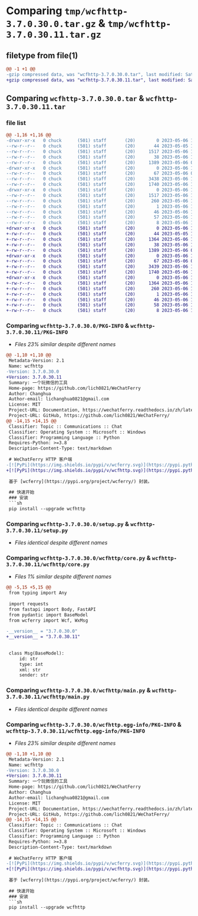 # Comparing `tmp/wcfhttp-3.7.0.30.0.tar.gz` & `tmp/wcfhttp-3.7.0.30.11.tar.gz`

## filetype from file(1)

```diff
@@ -1 +1 @@
-gzip compressed data, was "wcfhttp-3.7.0.30.0.tar", last modified: Sat May  6 12:56:19 2023, max compression
+gzip compressed data, was "wcfhttp-3.7.0.30.11.tar", last modified: Sat May  6 13:06:04 2023, max compression
```

## Comparing `wcfhttp-3.7.0.30.0.tar` & `wcfhttp-3.7.0.30.11.tar`

### file list

```diff
@@ -1,16 +1,16 @@
-drwxr-xr-x   0 chuck      (501) staff       (20)        0 2023-05-06 12:56:19.460453 wcfhttp-3.7.0.30.0/
--rw-r--r--   0 chuck      (501) staff       (20)       44 2023-05-05 15:29:35.000000 wcfhttp-3.7.0.30.0/MANIFEST.in
--rw-r--r--   0 chuck      (501) staff       (20)     1517 2023-05-06 12:56:19.460055 wcfhttp-3.7.0.30.0/PKG-INFO
--rw-r--r--   0 chuck      (501) staff       (20)       38 2023-05-06 12:56:19.460597 wcfhttp-3.7.0.30.0/setup.cfg
--rw-r--r--   0 chuck      (501) staff       (20)     1389 2023-05-06 07:14:27.000000 wcfhttp-3.7.0.30.0/setup.py
-drwxr-xr-x   0 chuck      (501) staff       (20)        0 2023-05-06 12:56:19.456479 wcfhttp-3.7.0.30.0/wcfhttp/
--rw-r--r--   0 chuck      (501) staff       (20)       67 2023-05-06 06:41:48.000000 wcfhttp-3.7.0.30.0/wcfhttp/__init__.py
--rw-r--r--   0 chuck      (501) staff       (20)     3438 2023-05-06 12:56:11.000000 wcfhttp-3.7.0.30.0/wcfhttp/core.py
--rw-r--r--   0 chuck      (501) staff       (20)     1740 2023-05-06 10:36:26.000000 wcfhttp-3.7.0.30.0/wcfhttp/main.py
-drwxr-xr-x   0 chuck      (501) staff       (20)        0 2023-05-06 12:56:19.459491 wcfhttp-3.7.0.30.0/wcfhttp.egg-info/
--rw-r--r--   0 chuck      (501) staff       (20)     1517 2023-05-06 12:56:19.000000 wcfhttp-3.7.0.30.0/wcfhttp.egg-info/PKG-INFO
--rw-r--r--   0 chuck      (501) staff       (20)      260 2023-05-06 12:56:19.000000 wcfhttp-3.7.0.30.0/wcfhttp.egg-info/SOURCES.txt
--rw-r--r--   0 chuck      (501) staff       (20)        1 2023-05-06 12:56:19.000000 wcfhttp-3.7.0.30.0/wcfhttp.egg-info/dependency_links.txt
--rw-r--r--   0 chuck      (501) staff       (20)       46 2023-05-06 12:56:19.000000 wcfhttp-3.7.0.30.0/wcfhttp.egg-info/entry_points.txt
--rw-r--r--   0 chuck      (501) staff       (20)       57 2023-05-06 12:56:19.000000 wcfhttp-3.7.0.30.0/wcfhttp.egg-info/requires.txt
--rw-r--r--   0 chuck      (501) staff       (20)        8 2023-05-06 12:56:19.000000 wcfhttp-3.7.0.30.0/wcfhttp.egg-info/top_level.txt
+drwxr-xr-x   0 chuck      (501) staff       (20)        0 2023-05-06 13:06:04.358344 wcfhttp-3.7.0.30.11/
+-rw-r--r--   0 chuck      (501) staff       (20)       44 2023-05-05 15:29:35.000000 wcfhttp-3.7.0.30.11/MANIFEST.in
+-rw-r--r--   0 chuck      (501) staff       (20)     1364 2023-05-06 13:06:04.357941 wcfhttp-3.7.0.30.11/PKG-INFO
+-rw-r--r--   0 chuck      (501) staff       (20)       38 2023-05-06 13:06:04.358484 wcfhttp-3.7.0.30.11/setup.cfg
+-rw-r--r--   0 chuck      (501) staff       (20)     1389 2023-05-06 07:14:27.000000 wcfhttp-3.7.0.30.11/setup.py
+drwxr-xr-x   0 chuck      (501) staff       (20)        0 2023-05-06 13:06:04.353831 wcfhttp-3.7.0.30.11/wcfhttp/
+-rw-r--r--   0 chuck      (501) staff       (20)       67 2023-05-06 06:41:48.000000 wcfhttp-3.7.0.30.11/wcfhttp/__init__.py
+-rw-r--r--   0 chuck      (501) staff       (20)     3439 2023-05-06 13:05:57.000000 wcfhttp-3.7.0.30.11/wcfhttp/core.py
+-rw-r--r--   0 chuck      (501) staff       (20)     1740 2023-05-06 10:36:26.000000 wcfhttp-3.7.0.30.11/wcfhttp/main.py
+drwxr-xr-x   0 chuck      (501) staff       (20)        0 2023-05-06 13:06:04.357268 wcfhttp-3.7.0.30.11/wcfhttp.egg-info/
+-rw-r--r--   0 chuck      (501) staff       (20)     1364 2023-05-06 13:06:04.000000 wcfhttp-3.7.0.30.11/wcfhttp.egg-info/PKG-INFO
+-rw-r--r--   0 chuck      (501) staff       (20)      260 2023-05-06 13:06:04.000000 wcfhttp-3.7.0.30.11/wcfhttp.egg-info/SOURCES.txt
+-rw-r--r--   0 chuck      (501) staff       (20)        1 2023-05-06 13:06:04.000000 wcfhttp-3.7.0.30.11/wcfhttp.egg-info/dependency_links.txt
+-rw-r--r--   0 chuck      (501) staff       (20)       46 2023-05-06 13:06:04.000000 wcfhttp-3.7.0.30.11/wcfhttp.egg-info/entry_points.txt
+-rw-r--r--   0 chuck      (501) staff       (20)       58 2023-05-06 13:06:04.000000 wcfhttp-3.7.0.30.11/wcfhttp.egg-info/requires.txt
+-rw-r--r--   0 chuck      (501) staff       (20)        8 2023-05-06 13:06:04.000000 wcfhttp-3.7.0.30.11/wcfhttp.egg-info/top_level.txt
```

### Comparing `wcfhttp-3.7.0.30.0/PKG-INFO` & `wcfhttp-3.7.0.30.11/PKG-INFO`

 * *Files 23% similar despite different names*

```diff
@@ -1,10 +1,10 @@
 Metadata-Version: 2.1
 Name: wcfhttp
-Version: 3.7.0.30.0
+Version: 3.7.0.30.11
 Summary: 一个玩微信的工具
 Home-page: https://github.com/lich0821/WeChatFerry
 Author: Changhua
 Author-email: lichanghua0821@gmail.com
 License: MIT
 Project-URL: Documentation, https://wechatferry.readthedocs.io/zh/latest/index.html
 Project-URL: GitHub, https://github.com/lich0821/WeChatFerry/
@@ -14,15 +14,15 @@
 Classifier: Topic :: Communications :: Chat
 Classifier: Operating System :: Microsoft :: Windows
 Classifier: Programming Language :: Python
 Requires-Python: >=3.8
 Description-Content-Type: text/markdown
 
 # WeChatFerry HTTP 客户端
-[![PyPi](https://img.shields.io/pypi/v/wcferry.svg)](https://pypi.python.org/pypi/wcferry) [![Downloads](https://static.pepy.tech/badge/wcferry)](https://pypi.python.org/pypi/wcferry) [![Documentation Status](https://readthedocs.org/projects/wechatferry/badge/?version=latest)](https://wechatferry.readthedocs.io/zh/latest/?badge=latest)
+[![PyPi](https://img.shields.io/pypi/v/wcfhttp.svg)](https://pypi.python.org/pypi/wcfhttp) [![Downloads](https://static.pepy.tech/badge/wcfhttp)](https://pypi.python.org/pypi/wcfhttp)
 
 基于 [wcferry](https://pypi.org/project/wcferry/) 封装。
 
 ## 快速开始
 ### 安装
 ```sh
 pip install --upgrade wcfhttp
```

### Comparing `wcfhttp-3.7.0.30.0/setup.py` & `wcfhttp-3.7.0.30.11/setup.py`

 * *Files identical despite different names*

### Comparing `wcfhttp-3.7.0.30.0/wcfhttp/core.py` & `wcfhttp-3.7.0.30.11/wcfhttp/core.py`

 * *Files 1% similar despite different names*

```diff
@@ -5,15 +5,15 @@
 from typing import Any
 
 import requests
 from fastapi import Body, FastAPI
 from pydantic import BaseModel
 from wcferry import Wcf, WxMsg
 
-__version__ = "3.7.0.30.0"
+__version__ = "3.7.0.30.11"
 
 
 class Msg(BaseModel):
     id: str
     type: int
     xml: str
     sender: str
```

### Comparing `wcfhttp-3.7.0.30.0/wcfhttp/main.py` & `wcfhttp-3.7.0.30.11/wcfhttp/main.py`

 * *Files identical despite different names*

### Comparing `wcfhttp-3.7.0.30.0/wcfhttp.egg-info/PKG-INFO` & `wcfhttp-3.7.0.30.11/wcfhttp.egg-info/PKG-INFO`

 * *Files 23% similar despite different names*

```diff
@@ -1,10 +1,10 @@
 Metadata-Version: 2.1
 Name: wcfhttp
-Version: 3.7.0.30.0
+Version: 3.7.0.30.11
 Summary: 一个玩微信的工具
 Home-page: https://github.com/lich0821/WeChatFerry
 Author: Changhua
 Author-email: lichanghua0821@gmail.com
 License: MIT
 Project-URL: Documentation, https://wechatferry.readthedocs.io/zh/latest/index.html
 Project-URL: GitHub, https://github.com/lich0821/WeChatFerry/
@@ -14,15 +14,15 @@
 Classifier: Topic :: Communications :: Chat
 Classifier: Operating System :: Microsoft :: Windows
 Classifier: Programming Language :: Python
 Requires-Python: >=3.8
 Description-Content-Type: text/markdown
 
 # WeChatFerry HTTP 客户端
-[![PyPi](https://img.shields.io/pypi/v/wcferry.svg)](https://pypi.python.org/pypi/wcferry) [![Downloads](https://static.pepy.tech/badge/wcferry)](https://pypi.python.org/pypi/wcferry) [![Documentation Status](https://readthedocs.org/projects/wechatferry/badge/?version=latest)](https://wechatferry.readthedocs.io/zh/latest/?badge=latest)
+[![PyPi](https://img.shields.io/pypi/v/wcfhttp.svg)](https://pypi.python.org/pypi/wcfhttp) [![Downloads](https://static.pepy.tech/badge/wcfhttp)](https://pypi.python.org/pypi/wcfhttp)
 
 基于 [wcferry](https://pypi.org/project/wcferry/) 封装。
 
 ## 快速开始
 ### 安装
 ```sh
 pip install --upgrade wcfhttp
```

